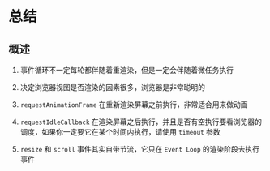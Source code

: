 # 总结

## 概述

1. 事件循环不一定每轮都伴随着重渲染，但是一定会伴随着微任务执行

2. 决定浏览器视图是否渲染的因素很多，浏览器是非常聪明的

3. `requestAnimationFrame` 在重新渲染屏幕之前执行，非常适合用来做动画

4. `requestIdleCallback` 在渲染屏幕之后执行，并且是否有空执行要看浏览器的调度，如果你一定要它在某个时间内执行，请使用 `timeout` 参数

5. `resize` 和 `scroll` 事件其实自带节流，它只在 `Event Loop` 的渲染阶段去执行事件
